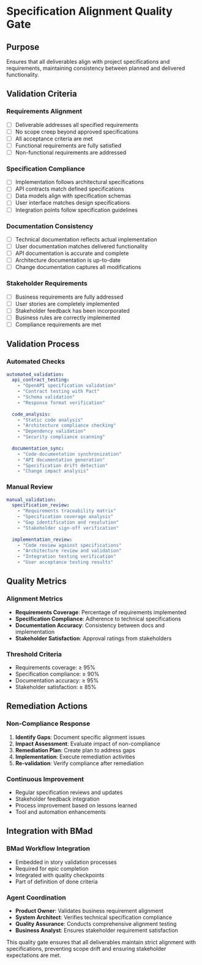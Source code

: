 # Specification Alignment Quality Gate

## Purpose
Ensures that all deliverables align with project specifications and requirements, maintaining consistency between planned and delivered functionality.

## Validation Criteria

### Requirements Alignment
- [ ] Deliverable addresses all specified requirements
- [ ] No scope creep beyond approved specifications
- [ ] All acceptance criteria are met
- [ ] Functional requirements are fully satisfied
- [ ] Non-functional requirements are addressed

### Specification Compliance
- [ ] Implementation follows architectural specifications
- [ ] API contracts match defined specifications
- [ ] Data models align with specification schemas
- [ ] User interface matches design specifications
- [ ] Integration points follow specification guidelines

### Documentation Consistency
- [ ] Technical documentation reflects actual implementation
- [ ] User documentation matches delivered functionality
- [ ] API documentation is accurate and complete
- [ ] Architecture documentation is up-to-date
- [ ] Change documentation captures all modifications

### Stakeholder Requirements
- [ ] Business requirements are fully addressed
- [ ] User stories are completely implemented
- [ ] Stakeholder feedback has been incorporated
- [ ] Business rules are correctly implemented
- [ ] Compliance requirements are met

## Validation Process

### Automated Checks
```yaml
automated_validation:
  api_contract_testing:
    - "OpenAPI specification validation"
    - "Contract testing with Pact"
    - "Schema validation"
    - "Response format verification"
  
  code_analysis:
    - "Static code analysis"
    - "Architecture compliance checking"
    - "Dependency validation"
    - "Security compliance scanning"
  
  documentation_sync:
    - "Code-documentation synchronization"
    - "API documentation generation"
    - "Specification drift detection"
    - "Change impact analysis"
```

### Manual Review
```yaml
manual_validation:
  specification_review:
    - "Requirements traceability matrix"
    - "Specification coverage analysis"
    - "Gap identification and resolution"
    - "Stakeholder sign-off verification"
  
  implementation_review:
    - "Code review against specifications"
    - "Architecture review and validation"
    - "Integration testing verification"
    - "User acceptance testing results"
```

## Quality Metrics

### Alignment Metrics
- **Requirements Coverage**: Percentage of requirements implemented
- **Specification Compliance**: Adherence to technical specifications
- **Documentation Accuracy**: Consistency between docs and implementation
- **Stakeholder Satisfaction**: Approval ratings from stakeholders

### Threshold Criteria
- Requirements coverage: ≥ 95%
- Specification compliance: ≥ 90%
- Documentation accuracy: ≥ 95%
- Stakeholder satisfaction: ≥ 85%

## Remediation Actions

### Non-Compliance Response
1. **Identify Gaps**: Document specific alignment issues
2. **Impact Assessment**: Evaluate impact of non-compliance
3. **Remediation Plan**: Create plan to address gaps
4. **Implementation**: Execute remediation activities
5. **Re-validation**: Verify compliance after remediation

### Continuous Improvement
- Regular specification reviews and updates
- Stakeholder feedback integration
- Process improvement based on lessons learned
- Tool and automation enhancements

## Integration with BMad

### BMad Workflow Integration
- Embedded in story validation processes
- Required for epic completion
- Integrated with quality checkpoints
- Part of definition of done criteria

### Agent Coordination
- **Product Owner**: Validates business requirement alignment
- **System Architect**: Verifies technical specification compliance
- **Quality Assurance**: Conducts comprehensive alignment testing
- **Business Analyst**: Ensures stakeholder requirement satisfaction

This quality gate ensures that all deliverables maintain strict alignment with specifications, preventing scope drift and ensuring stakeholder expectations are met.